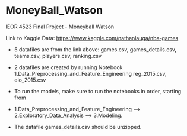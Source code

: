 # MoneyBall_Watson

IEOR 4523 Final Project - Moneyball Watson 

Link to Kaggle Data: https://www.kaggle.com/nathanlauga/nba-games

- 5 datafiles are from the link above: 
games.csv, games_details.csv, teams.csv, players.csv, ranking.csv

- 2 datafiles are created by running Notebook 1.Data_Preprocessing_and_Feature_Engineering
reg_2015.csv, elo_2015.csv

- To run the models, make sure to run the notebooks in order, starting from 
- 1.Data_Preprocessing_and_Feature_Engineering --> 2.Exploratory_Data_Analysis --> 3.Modeling.

- The datafile games_details.csv should be unzipped. 
